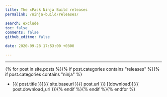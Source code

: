 ```yaml
---
title: The xPack Ninja Build releases
permalink: /ninja-build/releases/

search: exclude
toc: false
comments: false
github_editme: false

date: 2020-09-28 17:53:00 +0300

---
```


___
{% for post in site.posts %}{% if post.categories contains "releases" %}{% if post.categories contains "ninja" %}
* [{{ post.title }}]({{ site.baseurl }}{{ post.url }}) [(download)]({{ post.download_url }}){% endif %}{% endif %}{% endfor %}
